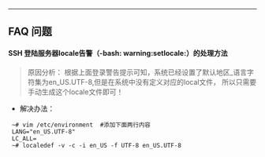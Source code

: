 




---
## FAQ 问题
#### SSH 登陆服务器locale告警（-bash: warning:setlocale:）的处理方法
> 原因分析：
根据上面登录警告提示可知，系统已经设置了默认地区_语言字符集为en_US.UTF-8,但是在系统中没有定义对应的local文件，
所以只需要手动生成这个locale文件即可！

* 解决办法：
```shell
 ~# vim /etc/environment  #添加下面两行内容
 LANG="en_US.UTF-8"
 LC_ALL=
 ~# localedef -v -c -i en_US -f UTF-8 en_US.UTF-8
```
